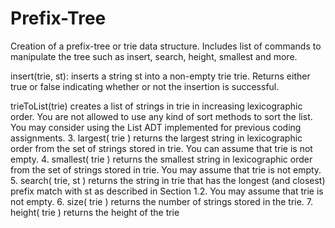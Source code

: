 # Prefix-Tree
Creation of a prefix-tree or trie data structure. Includes list of commands to manipulate the tree such as  insert, search, height, smallest and more. 

insert(trie, st): inserts a string st into a non-empty trie trie. Returns either true or false indicating whether or not the insertion is successful.

trieToList(trie) creates a list of strings in trie in increasing lexicographic order. You are not allowed to use any kind of sort methods to sort the list. You may
consider using the List ADT implemented for previous coding assignments.
3. largest( trie ) returns the largest string in lexicographic order from the set of
strings stored in trie. You can assume that trie is not empty.
4. smallest( trie ) returns the smallest string in lexicographic order from the set
of strings stored in trie. You may assume that trie is not empty.
5. search( trie, st ) returns the string in trie that has the longest (and closest)
prefix match with st as described in Section 1.2. You may assume that trie is not
empty.
6. size( trie ) returns the number of strings stored in the trie.
7. height( trie ) returns the height of the trie
